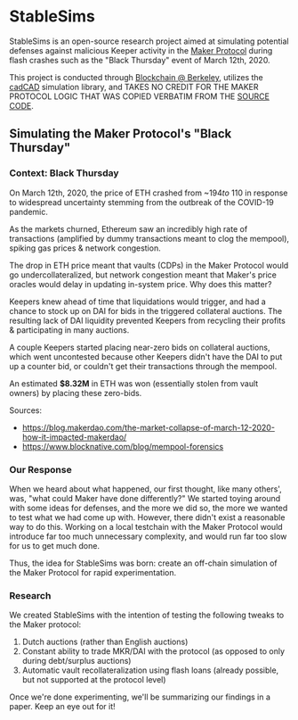 # StableSims

StableSims is an open-source research project aimed at simulating potential defenses against malicious Keeper activity in the [Maker Protocol](https://makerdao.com/en/) during flash crashes such as the "Black Thursday" event of March 12th, 2020.

This project is conducted through [Blockchain @ Berkeley](http://blockchain.berkeley.edu/), utilizes the [cadCAD](https://github.com/cadCAD-org/cadCAD) simulation library, and TAKES NO CREDIT FOR THE MAKER PROTOCOL LOGIC THAT WAS COPIED VERBATIM FROM THE [SOURCE CODE](https://github.com/makerdao/dss).

## Simulating the Maker Protocol's "Black Thursday"

### Context: Black Thursday

On March 12th, 2020, the price of ETH crashed from ~$194 to ~$110 in response to widespread uncertainty stemming from the outbreak of the COVID-19 pandemic.

As the markets churned, Ethereum saw an incredibly high rate of transactions (amplified by dummy transactions meant to clog the mempool), spiking gas prices & network congestion.

The drop in ETH price meant that vaults (CDPs) in the Maker Protocol would go undercollateralized, but network congestion meant that Maker's price oracles would delay in updating in-system price. Why does this matter?

Keepers knew ahead of time that liquidations would trigger, and had a chance to stock up on DAI for bids in the triggered collateral auctions. The resulting lack of DAI liquidity prevented Keepers from recycling their profits & participating in many auctions.

A couple Keepers started placing near-zero bids on collateral auctions, which went uncontested because other Keepers didn't have the DAI to put up a counter bid, or couldn't get their transactions through the mempool.

An estimated **$8.32M** in ETH was won (essentially stolen from vault owners) by placing these zero-bids.

Sources:
- https://blog.makerdao.com/the-market-collapse-of-march-12-2020-how-it-impacted-makerdao/
- https://www.blocknative.com/blog/mempool-forensics

### Our Response

When we heard about what happened, our first thought, like many others', was, "what could Maker have done differently?" We started toying around with some ideas for defenses, and the more we did so, the more we wanted to test what we had come up with. However, there didn't exist a reasonable way to do this. Working on a local testchain with the Maker Protocol would introduce far too much unnecessary complexity, and would run far too slow for us to get much done.

Thus, the idea for StableSims was born: create an off-chain simulation of the Maker Protocol for rapid experimentation.

### Research

We created StableSims with the intention of testing the following tweaks to the Maker protocol:

1. Dutch auctions (rather than English auctions)
2. Constant ability to trade MKR/DAI with the protocol (as opposed to only during debt/surplus auctions)
3. Automatic vault recollateralization using flash loans (already possible, but not supported at the protocol level)

Once we're done experimenting, we'll be summarizing our findings in a paper. Keep an eye out for it!

